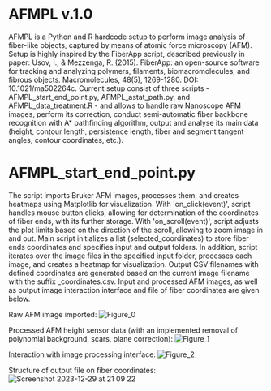 # AFMPL v.1.0

AFMPL is a Python and R hardcode setup to perform image analysis of fiber-like objects, captured by means of atomic force microscopy (AFM). Setup is highly inspired by the FiberApp script, described previously in paper: 
Usov, I., & Mezzenga, R. (2015). FiberApp: an open-source software for tracking and analyzing polymers, filaments, biomacromolecules, and fibrous objects. Macromolecules, 48(5), 1269-1280. DOI: 10.1021/ma502264c.
Current setup consist of three scripts - AFMPL_start_end_point.py, AFMPL_astat_path.py, and AFMPL_data_treatment.R - and allows to handle raw Nanoscope AFM images, perform its correction, conduct semi-automatic fiber backbone recognition with A* pathfinding algorithm, output and analyse its main data (height, contour length, persistence length, fiber and segment tangent angles, contour coordinates, etc.).

# AFMPL_start_end_point.py

The script imports Bruker AFM images, processes them, and creates heatmaps using Matplotlib for visualization. With 'on_click(event)', script
handles mouse button clicks, allowing for determination of the coordinates of fiber ends, with its further storage. With 'on_scroll(event)', script adjusts the plot limits based on the direction of the scroll, allowing to zoom image in and out. Main script initializes a list (selected_coordinates) to store fiber ends coordinates and specifies input and output folders. In addition, script iterates over the image files in the specified input folder, processes each image, and creates a heatmap for visualization. Output CSV filenames with defined coordinates are generated based on the current image filename with the suffix _coordinates.csv. Input and processed AFM images, as well as output image interaction interface and file of fiber coordinates are given below.

Raw AFM image imported: 
![Figure_0](https://github.com/vchibrikov/AFMPL/assets/98614057/3830dba3-9d2c-4f05-b6b1-fc36164c2762)

Processed AFM height sensor data (with an implemented removal of polynomial background, scars, plane correction):
![Figure_1](https://github.com/vchibrikov/AFMPL/assets/98614057/a577aee2-0a72-4118-9753-8e0a0511e4fe)

Interaction with image processing interface:
![Figure_2](https://github.com/vchibrikov/AFMPL/assets/98614057/5ce425fd-e7b1-4acd-856e-1db51d724afa)

Structure of output file on fiber coordinates:
![Screenshot 2023-12-29 at 21 09 22](https://github.com/vchibrikov/AFMPL/assets/98614057/b453af24-a818-4b23-a537-ade9420408eb)


